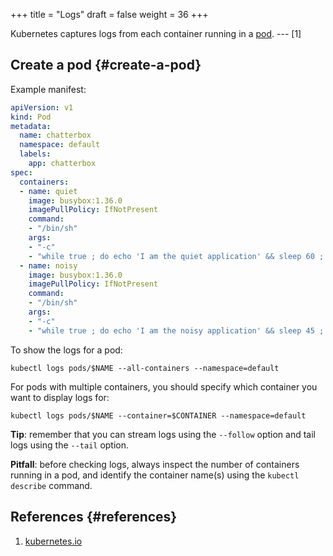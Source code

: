 +++
title = "Logs"
draft = false
weight = 36
+++

Kubernetes captures logs from each container running in a [pod](/portfolio/kubernetes/pod/). --- [1]


## Create a pod {#create-a-pod}

Example manifest:

```yaml { linenos=inline }
apiVersion: v1
kind: Pod
metadata:
  name: chatterbox
  namespace: default
  labels:
    app: chatterbox
spec:
  containers:
  - name: quiet
    image: busybox:1.36.0
    imagePullPolicy: IfNotPresent
    command:
    - "/bin/sh"
    args:
    - "-c"
    - "while true ; do echo 'I am the quiet application' && sleep 60 ; done"
  - name: noisy
    image: busybox:1.36.0
    imagePullPolicy: IfNotPresent
    command:
    - "/bin/sh"
    args:
    - "-c"
    - "while true ; do echo 'I am the noisy application' && sleep 45 ; done"
```

To show the logs for a pod:

```shell
kubectl logs pods/$NAME --all-containers --namespace=default
```

For pods with multiple containers, you should specify which container you want to display logs for:

```shell
kubectl logs pods/$NAME --container=$CONTAINER --namespace=default
```

**Tip**: remember that you can stream logs using the `--follow` option and tail logs using the `--tail` option.

**Pitfall**: before checking logs, always inspect the number of containers running in a pod, and identify the container name(s) using the `kubectl describe` command.


## References {#references}

1.  [kubernetes.io](https://kubernetes.io/docs/concepts/cluster-administration/logging/#basic-logging-in-kubernetes)
